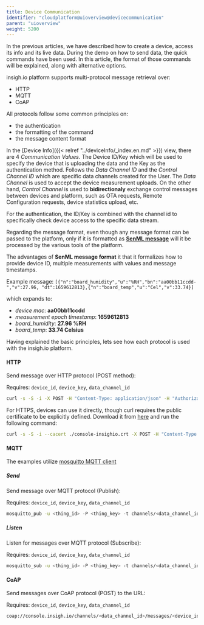 ```yaml
---
title: Device Communication
identifier: "cloudplatform@uioverview@devicecommunication"
parent: "uioverview"
weight: 5200
---
```


In the previous articles, we have described how to create a device, access its info and its live data. During the demo on how to send data, the quick commands have been used. In this article, the format of those commands will be explained, along with alternative options.

insigh.io platform supports multi-protocol message retrieval over:
* HTTP
* MQTT
* CoAP

All protocols follow some common principles on:
* the authentication
* the formatting of the command
* the message content format

In the [Device Info]({{< relref "../deviceInfo/_index.en.md" >}}) view, there are 4 _Communication Values_. The Device ID/Key which will be used to specify the device that is uploading the data and the Key as the authentication method. Follows the _Data Channel ID_ and the _Control Channel ID_ which are specific data channels created for the User. The _Data Channel_ is used to accept the device measurement uploads. On the other hand, _Control Channel_ is used to __bidirectionaly__ exchange control messages between devices and platform, such as OTA requests, Remote Configuration requests, device statistics upload, etc. 

For the authentication, the ID/Key is combined with the channel id to specifically check device access to the specific data stream.

Regarding the message format, even though any message format can be passed to the platform, only if it is formatted as __[SenML message](https://datatracker.ietf.org/doc/html/draft-ietf-core-senml-08)__ will it be processed by the various tools of the platform.

The advantages of __SenML message format__ it that it formalizes how to provide device ID, multiple measurements with values and message timestamps.

Example message: 
`[{"n":"board_humidity","u":"%RH","bn":"aa00bb11ccdd-","v":27.96, "dt":1659612813},{"n":"board_temp","u":"Cel","v":33.74}]`

which expands to: 
* _device mac_: __aa00bb11ccdd__
* _measurement epoch timestamp_: __1659612813__
* _board_humidity_: __27.96 %RH__
* _board_temp_: __33.74 Celsius__

Having explained the basic principles, lets see how each protocol is used with the insigh.io platform. 

#### HTTP

Send message over HTTP protocol (POST method): 

Requires: `device_id`, `device_key`, `data_channel_id`

```bash
curl -s -S -i -X POST -H "Content-Type: application/json" -H "Authorization: <device_key>" http://console.insigh.io/http/channels/<data_channel_id>/messages/<device_id> -d '[{"n":"board_humidity","u":"%RH","bn":"aa00bb11ccdd-","v":27.96, "dt":1659612813},{"n":"board_temp","u":"Cel","v":33.74}]'
```

For HTTPS, devices can use it directly, though curl requires the public certificate to be explicitly defined. Download it from [here](/files/console-insighio.crt) and run the following command:

```bash
curl -s -S -i --cacert ./console-insighio.crt -X POST -H "Content-Type: application/json" -H "Authorization: <device_key>" https://console.insigh.io/http/channels/<data_channel_id>/messages/<device_id> -d '[{"n":"board_humidity","u":"%RH","bn":"aa00bb11ccdd-","v":27.96, "dt":1659612813},{"n":"board_temp","u":"Cel","v":33.74}]'
```

#### MQTT

The examples utilize [mosquitto MQTT client](https://mosquitto.org/download/)

##### Send

Send message over MQTT protocol (Publish):

Requires: `device_id`, `device_key`, `data_channel_id`

```bash
mosquitto_pub -u <thing_id> -P <thing_key> -t channels/<data_channel_id>/messages/<device_id> -h console.insigh.io -m '[{"n":"board_humidity","u":"%RH","bn":"aa00bb11ccdd-","v":27.96, "dt":1659612813},{"n":"board_temp","u":"Cel","v":33.74}]'
```

##### Listen

Listen for messages over MQTT protocol (Subscribe):

Requires: `device_id`, `device_key`, `data_channel_id`

```bash
mosquitto_sub -u <thing_id> -P <thing_key> -t channels/<data_channel_id>/messages/<device_id> -h console.insigh.io -v
```

#### CoAP

Send messages over CoAP protocol (POST) to the URL: 

Requires: `device_id`, `device_key`, `data_channel_id`

```bash
coap://console.insigh.io/channels/<data_channel_id>/messages/<device_id>?auth=<device_key>
```